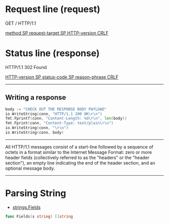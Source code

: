 # Request line (request)

GET / HTTP/1.1

[method SP request-target SP HTTP-version CRLF](https://tools.ietf.org/html/rfc7230#section-3.1.1)

# Status line (response)

HTTP/1.1 302 Found

[HTTP-version SP status-code SP reason-phrase CRLF](https://tools.ietf.org/html/rfc7230#section-3.1.2)

***

## Writing a response

``` Go
body := "CHECK OUT THE RESPONSE BODY PAYLOAD"
io.WriteString(conn, "HTTP/1.1 200 OK\r\n")
fmt.Fprintf(conn, "Content-Length: %d\r\n", len(body))
fmt.Fprint(conn, "Content-Type: text/plain\r\n")
io.WriteString(conn, "\r\n")
io.WriteString(conn, body)
```

***

All HTTP/1.1 messages consist of a start-line 
followed by a sequence of octets in a format similar to 
the Internet Message Format: zero or more header fields 
(collectively referred to as the "headers" or the "header section"), 
an empty line indicating the end of the header section, 
and an optional message body.

***

# Parsing String
- [strings.Fields](https://godoc.org/strings#Fields)
``` Go
func Fields(s string) []string
```
